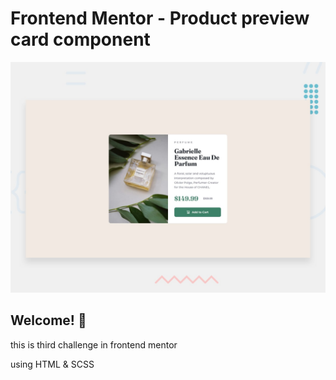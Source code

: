 # Frontend Mentor - Product preview card component

![Design preview for the Product preview card component coding challenge](./design/desktop-preview.jpg)

## Welcome! 👋

this is third challenge in frontend mentor 

using HTML & SCSS